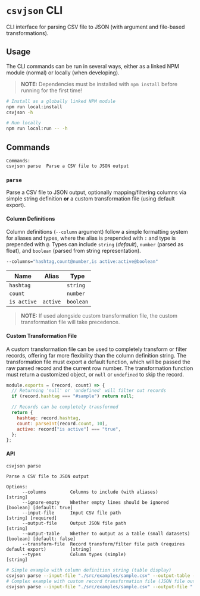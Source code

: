 # `csvjson` CLI

CLI interface for parsing CSV file to JSON (with argument and file-based transformations).

## Usage

The CLI commands can be run in several ways, either as a linked NPM module (normal) or locally (when developing).

> **NOTE:** Dependencies must be installed with `npm install` before running for the first time!

```sh
# Install as a globally linked NPM module
npm run local:install
csvjson -h

# Run locally
npm run local:run -- -h
```

## Commands

```
Commands:
csvjson parse  Parse a CSV file to JSON output
```

### `parse`

Parse a CSV file to JSON output, optionally mapping/filtering columns via simple string definition **or** a custom transformation file (using default export).

#### Column Definitions

Column definitions (`--column` argument) follow a simple formatting system for aliases and types, where the alias is prepended with `:` and type is prepended with `@`. Types can include `string` (_default_), `number` (parsed as float), and `boolean` (parsed from string representation).

```sh
--columns="hashtag,count@number,is active:active@boolean"
```

| Name        | Alias    | Type      |
| ----------- | -------- | --------- |
| `hashtag`   |          | `string`  |
| `count`     |          | `number`  |
| `is active` | `active` | `boolean` |

> **NOTE:** If used alongside custom transformation file, the custom transformation file will take precedence.

#### Custom Transformation File

A custom transformation file can be used to completely transform or filter records, offering far more flexibility than the column definition string. The transformation file must export a default function, which will be passed the raw parsed record and the current row number. The transformation function must return a customized object, or `null` or `undefined` to skip the record.

```js
module.exports = (record, count) => {
  // Returning 'null' or 'undefined' will filter out records
  if (record.hashtag === "#sample") return null;

  // Records can be completely transformed
  return {
    hashtag: record.hashtag,
    count: parseInt(record.count, 10),
    active: record["is active"] === "true",
  };
};


```

#### API

```
csvjson parse

Parse a CSV file to JSON output

Options:
      --columns         Columns to include (with aliases)                                   [string]
      --ignore-empty    Whether empty lines should be ignored              [boolean] [default: true]
      --input-file      Input CSV file path                                      [string] [required]
      --output-file     Output JSON file path                                               [string]
      --output-table    Whether to output as a table (small datasets)     [boolean] [default: false]
      --transform-file  Record transform/filter file path (requires default export)         [string]
      --types           Column types (simple)                                               [string]
```

```sh
# Simple example with column definition string (table display)
csvjson parse --input-file "./src/examples/sample.csv" --output-table --columns "hashtag,count@number,is active:active@boolean"
# Complex example with custom record transformation file (JSON file output)
csvjson parse --input-file "./src/examples/sample.csv" --output-file "./output/sample.json" --transform-file "./src/examples/transform.js"
```
